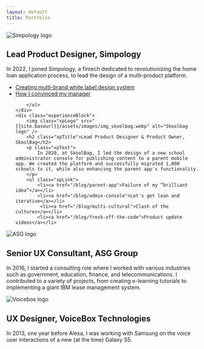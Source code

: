 ```yaml
---
layout: default
title: Portfolio
---
```


<div id="pastExperiences">
    <div class="experienceBlock">
        <img class="xpLogo" src="{{site.baseurl}}/assets/images/img_simpology.webp" alt="Simpology logo" />
        <h2 class="xpTitle">Lead Product Designer, Simpology</h2>
        <p class="xpText">
            In 2022, I joined Simpology, a fintech dedicated to revolutionizing the home loan application process, to lead the design of a multi-product platform.</p>
        <ul class="xpLink">
              <li><a href="/blog/white-label">Creating multi-brand white label design system</a></li>
            <li><a href="/blog/branding-tool">How I convinced my manager</a></li>
          
        </ul>
    </div>
    <div class="experienceBlock">
        <img class="xpLogo" src="{{site.baseurl}}/assets/images/img_skoolbag.webp" alt="Skoolbag logo" />
        <h2 class="xpTitle">Lead Product Designer & Product Owner, SkoolBag</h2>
        <p class="xpText">
            In 2020, at SkoolBag, I led the design of a new school administrator console for publishing content to a parent mobile app. We created the platform and successfully migrated 1,000 schools to it, while also enhancing the parent app's functionality.
        </p>
        <ul class="xpLink">
            <li><a href="/blog/parent-app">Failure of my “brilliant idea”</a></li>
            <li><a href="/blog/admin-console">Let's get lean and iterative</a></li>
             <li><a href="/blog/multi-cultural">Clash of the cultures</a></li>
            <li><a href="/blog/fresh-off-the-code">Product update videos</a></li>
            
            
            
   </ul>
    </div>
    <div class="experienceBlock">
        <img class="xpLogo" src="{{site.baseurl}}/assets/images/img_asg.webp" alt="ASG logo" />
        <h2 class="xpTitle">Senior UX Consultant, ASG Group</h2>
        <p class="xpText">
            In 2016, I started a consulting role where I worked with various industries such as government, education, finance, and telecommunications. I contributed to a variety of projects, from creating e-learning tutorials to implementing a giant IBM lease management system.
        </p>
        <ul class="xpLink"></ul>
    </div>
    <div class="experienceBlock">
        <img class="xpLogo" src="{{site.baseurl}}/assets/images/img_voicebox.webp" alt="Voicebox logo"/>
        <h2 class="xpTitle">UX Designer, VoiceBox Technologies</h2>
        <p class="xpText">
            In 2013, one year before Alexa, I was working with Samsung on the voice user interactions of a new (at the time) Galaxy S5.
        </p>
        <ul class="xpLink"></ul>
    </div>
</div>